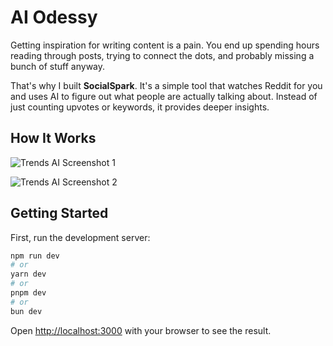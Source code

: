 # AI Odessy

Getting inspiration for writing content is a pain. You end up spending hours reading through posts, trying to connect the dots, and probably missing a bunch of stuff anyway.

That's why I built **SocialSpark**. It's a simple tool that watches Reddit for you and uses AI to figure out what people are actually talking about. Instead of just counting upvotes or keywords, it provides deeper insights.

## How It Works

![Trends AI Screenshot 1](./1.png)

![Trends AI Screenshot 2](./2.png)

## Getting Started

First, run the development server:

```sh
npm run dev
# or
yarn dev
# or
pnpm dev
# or
bun dev
```

Open [http://localhost:3000](http://localhost:3000) with your browser to see the result.